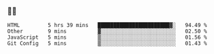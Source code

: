 ### 👨‍💻

<!--START_SECTION:waka-->
```text
HTML         5 hrs 39 mins   ███████████████████████▓░   94.49 % 
Other        9 mins          ▓░░░░░░░░░░░░░░░░░░░░░░░░   02.50 % 
JavaScript   5 mins          ▒░░░░░░░░░░░░░░░░░░░░░░░░   01.56 % 
Git Config   5 mins          ▒░░░░░░░░░░░░░░░░░░░░░░░░   01.43 % 
```
<!--END_SECTION:waka-->
